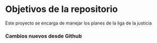 # Objetivos de la repositorio

Este proyecto se encarga de manejar los planes de la liga de la justicia


### Cambios nuevos desde Github
